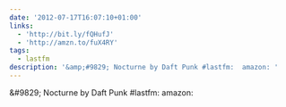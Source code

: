 ```yaml
---
date: '2012-07-17T16:07:10+01:00'
links:
  - 'http://bit.ly/fQHufJ'
  - 'http://amzn.to/fuX4RY'
tags:
  - lastfm
description: '&amp;#9829; Nocturne by Daft Punk #lastfm:  amazon: '
---
```

&amp;#9829; Nocturne by Daft Punk #lastfm:  amazon: 
